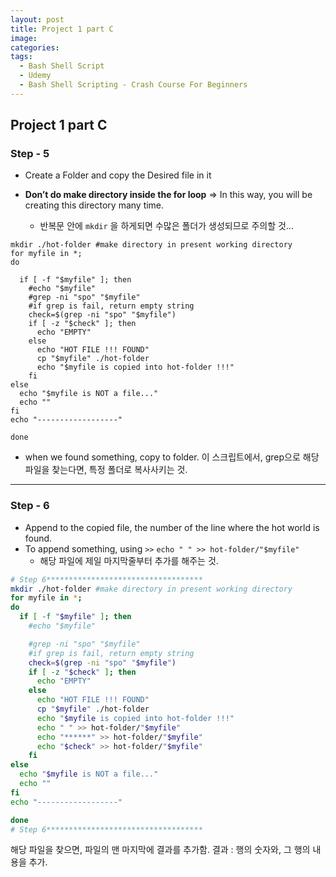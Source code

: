 ```yaml
---
layout: post
title: Project 1 part C
image:
categories: 
tags:
  - Bash Shell Script
  - Udemy
  - Bash Shell Scripting - Crash Course For Beginners
---
```


## Project 1 part C

### Step - 5

- Create a Folder and copy the Desired file in it

- **Don’t do make directory inside the for loop**
  	⇒ In this way, you will be creating this directory many time.
  - 반복문 안에 `mkdir` 을 하게되면 수많은 폴더가 생성되므로 주의할 것...

``` shell
mkdir ./hot-folder #make directory in present working directory
for myfile in *;
do

  if [ -f "$myfile" ]; then
    #echo "$myfile"
    #grep -ni "spo" "$myfile"
    #if grep is fail, return empty string
    check=$(grep -ni "spo" "$myfile")
    if [ -z "$check" ]; then
      echo "EMPTY"
    else
      echo "HOT FILE !!! FOUND"
      cp "$myfile" ./hot-folder
      echo "$myfile is copied into hot-folder !!!"
    fi
else
  echo "$myfile is NOT a file..."
  echo ""
fi
echo "------------------"

done
```
- when we found something, copy to folder.
  이 스크립트에서, grep으로 해당 파일을 찾는다면, 특정 폴더로 복사사키는 것.

- - - -

### Step - 6

- Append to the copied file, the number of the line where the hot world is found.
- To append something, using `>>`
  `echo " " >> hot-folder/"$myfile"`
  - 해당 파일에 제일 마지막줄부터 추가를 해주는 것.

```bash
# Step 6***********************************
mkdir ./hot-folder #make directory in present working directory
for myfile in *;
do
  if [ -f "$myfile" ]; then
    #echo "$myfile"

    #grep -ni "spo" "$myfile"
    #if grep is fail, return empty string
    check=$(grep -ni "spo" "$myfile")
    if [ -z "$check" ]; then
      echo "EMPTY"
    else
      echo "HOT FILE !!! FOUND"
      cp "$myfile" ./hot-folder
      echo "$myfile is copied into hot-folder !!!"
      echo " " >> hot-folder/"$myfile"
      echo "******" >> hot-folder/"$myfile"
      echo "$check" >> hot-folder/"$myfile"
    fi
else
  echo "$myfile is NOT a file..."
  echo ""
fi
echo "------------------"

done
# Step 6***********************************
```

해당 파일을 찾으면, 파일의 맨 마지막에 결과를 추가함.
결과 : 행의 숫자와, 그 행의 내용을 추가.
